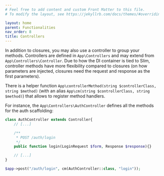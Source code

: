 ```yaml
---
# Feel free to add content and custom Front Matter to this file.
# To modify the layout, see https://jekyllrb.com/docs/themes/#overriding-theme-defaults

layout: home
parent: Functionalities
nav_order: 8
title: Controllers
---
```


In addition to closures, you may also use a controller to group your methods. Controllers are defined in `App\Controllers`
and may extend from `App\Controllers\Controller`. Due to how the DI container is tied to Slim, controller methods have more
flexibility compared to closures (on how parameters are injected, closures need the request and response as the first parameters).

There is a helper function `App\controllerMethod(string $controllerClass, string $method)` (with an alias `App\cm(string $controllerClass, string $method)`)
that allows to register method handlers.

For instance, the `App\Controllers\AuthController` defines all the methods for the auth scaffolding:
```php
class AuthController extends Controller{
	// [...]

	/**
	 * POST /auth/login
	 */
	public function login(LoginRequest $form, Response $response){}

	// [...]
}

$app->post("/auth/login", cm(AuthController::class, "login"));
```
